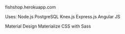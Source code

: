 fishshop.herokuapp.com

Uses:
Node.js
PostgreSQL
Knex.js
Express.js
Angular JS

Material Design
Materialize CSS with Sass
